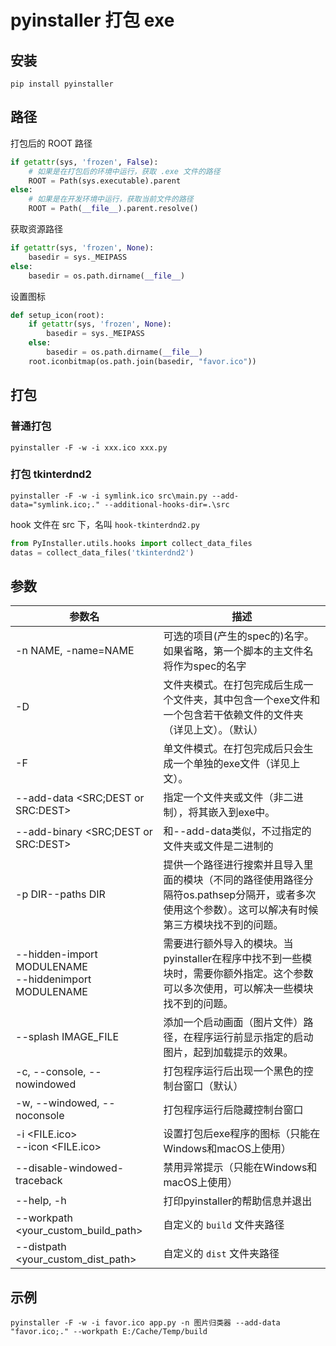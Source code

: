 # pyinstaller 打包 exe

## 安装

```
pip install pyinstaller
```

## 路径

打包后的 ROOT 路径

```python
if getattr(sys, 'frozen', False):
    # 如果是在打包后的环境中运行，获取 .exe 文件的路径
    ROOT = Path(sys.executable).parent
else:
    # 如果是在开发环境中运行，获取当前文件的路径
    ROOT = Path(__file__).parent.resolve()
```

获取资源路径

```python
if getattr(sys, 'frozen', None):
    basedir = sys._MEIPASS
else:
    basedir = os.path.dirname(__file__)
```

设置图标

```python
def setup_icon(root):
    if getattr(sys, 'frozen', None):
        basedir = sys._MEIPASS
    else:
        basedir = os.path.dirname(__file__)
    root.iconbitmap(os.path.join(basedir, "favor.ico"))
```

## 打包

### 普通打包

```shell
pyinstaller -F -w -i xxx.ico xxx.py
```

### 打包 tkinterdnd2

```shell
pyinstaller -F -w -i symlink.ico src\main.py --add-data="symlink.ico;." --additional-hooks-dir=.\src
```

hook 文件在 src 下，名叫 `hook-tkinterdnd2.py`

```python
from PyInstaller.utils.hooks import collect_data_files
datas = collect_data_files('tkinterdnd2')
```

## 参数

| **参数名**                                                | **描述**                                                     |
| --------------------------------------------------------- | ------------------------------------------------------------ |
| -n NAME, -name=NAME                                       | 可选的项目(产生的spec的)名字。如果省略，第一个脚本的主文件名将作为spec的名字 |
| -D                                                        | 文件夹模式。在打包完成后生成一个文件夹，其中包含一个exe文件和一个包含若干依赖文件的文件夹（详见上文）。（默认） |
| -F                                                        | 单文件模式。在打包完成后只会生成一个单独的exe文件（详见上文）。 |
| --add-data <SRC;DEST or SRC:DEST>                         | 指定一个文件夹或文件（非二进制），将其嵌入到exe中。          |
| --add-binary <SRC;DEST or SRC:DEST>                       | 和--add-data类似，不过指定的文件夹或文件是二进制的           |
| -p DIR--paths DIR                                         | 提供一个路径进行搜索并且导入里面的模块（不同的路径使用路径分隔符os.pathsep分隔开，或者多次使用这个参数）。这可以解决有时候第三方模块找不到的问题。 |
| --hidden-import MODULENAME<br />--hiddenimport MODULENAME | 需要进行额外导入的模块。当pyinstaller在程序中找不到一些模块时，需要你额外指定。这个参数可以多次使用，可以解决一些模块找不到的问题。 |
| --splash IMAGE_FILE                                       | 添加一个启动画面（图片文件）路径，在程序运行前显示指定的启动图片，起到加载提示的效果。 |
| -c, --console, --nowindowed                               | 打包程序运行后出现一个黑色的控制台窗口（默认）               |
| -w, --windowed, --noconsole                               | 打包程序运行后隐藏控制台窗口                                 |
| -i <FILE.ico><br />--icon <FILE.ico>                      | 设置打包后exe程序的图标（只能在Windows和macOS上使用）        |
| --disable-windowed-traceback                              | 禁用异常提示（只能在Windows和macOS上使用）                   |
| --help, -h                                                | 打印pyinstaller的帮助信息并退出                              |
| --workpath <your_custom_build_path>                       | 自定义的 `build` 文件夹路径                                  |
| --distpath <your_custom_dist_path>                        | 自定义的 `dist` 文件夹路径                                   |

## 示例

```
pyinstaller -F -w -i favor.ico app.py -n 图片归类器 --add-data "favor.ico;." --workpath E:/Cache/Temp/build
```


